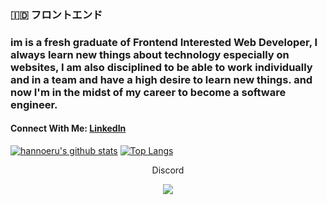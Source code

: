 ### 🇮🇩 フロントエンド
 
### im is a fresh graduate of Frontend Interested Web Developer, I always learn new things about  technology especially on websites, I am also disciplined to be able to work individually and in a team and have a high desire to learn new things. and now I'm in the midst of my career to become a software engineer.

#### Connect With Me: [LinkedIn](https://www.linkedin.com/in/rino-satya-putra-940539173/)


[![hannoeru's github stats](https://github-readme-stats.vercel.app/api?username=riyaraa&show_icons=true&hide=issues&bg_color=0D1117&text_color=c9d1d9&icon_color=ff3860&title_color=7957d5&hide_border=true&count_private=true)](https://github.com/anuraghazra/github-readme-stats)
[![Top Langs](https://github-readme-stats.vercel.app/api/top-langs/?username=riyaraa&layout=compact&langs_count=7&hide=html&bg_color=0D1117&text_color=c9d1d9&icon_color=ff3860&title_color=7957d5&hide_border=true)](https://github.com/anuraghazra/github-readme-stats)

<div align="center"><p align="center">Discord</p><img src="https://discord.c99.nl/widget/theme-2/446571129100828672.png" /></div>
